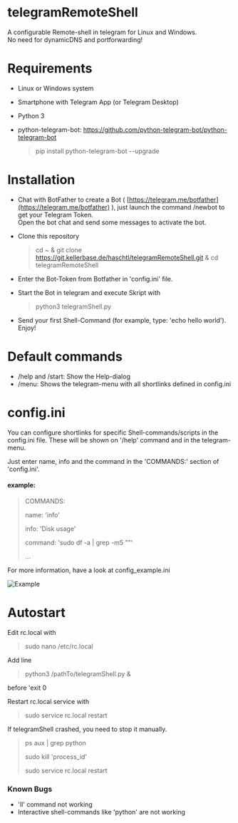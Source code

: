 # telegramRemoteShell
A configurable Remote-shell in telegram for Linux and Windows.  
No need for dynamicDNS and portforwarding!

# Requirements
- Linux or Windows system
- Smartphone with Telegram App (or Telegram Desktop)
- Python 3 
- python-telegram-bot: https://github.com/python-telegram-bot/python-telegram-bot

  > pip install python-telegram-bot --upgrade 

# Installation
- Chat with BotFather to create a Bot ( [https://telegram.me/botfather](https://telegram.me/botfather) ), just launch the command /newbot to get your Telegram Token.  
Open the bot chat and send some messages to activate the bot.
- Clone this repository
  > cd ~ & git clone https://git.kellerbase.de/haschtl/telegramRemoteShell.git & cd telegramRemoteShell

- Enter the Bot-Token from Botfather in 'config.ini' file.

- Start the Bot in telegram and execute Skript with 
  > python3 telegramShell.py

- Send your first Shell-Command (for example, type: 'echo hello world'). Enjoy!

# Default commands
- /help and /start: Show the Help-dialog
- /menu: Shows the telegram-menu with all shortlinks defined in config.ini

# config.ini
You can configure shortlinks for specific Shell-commands/scripts in the config.ini file. These will be shown on '/help' command and in the telegram-menu.

Just enter name, info and the command in the 'COMMANDS:' section of 'config.ini'.

#### example:
> COMMANDS:
>
> name: 'info' 
>
> info: 'Disk usage'
>
> command: 'sudo df -a | grep -m5 ""'
>
>...

For more information, have a look at config_example.ini

![Example](Asset.jpg)

# Autostart

Edit rc.local with
> sudo nano /etc/rc.local

Add line
> python3 /pathTo/telegramShell.py &

before 'exit 0

Restart rc.local service with
> sudo service rc.local restart

If telegramShell crashed, you need to stop it manually.
> ps aux | grep python
>
> sudo kill 'process_id'
>
> sudo service rc.local restart



### Known Bugs
- 'll' command not working
- Interactive shell-commands like 'python' are not working

